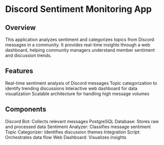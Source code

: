 # Discord Sentiment Monitoring App

## Overview
This application analyzes sentiment and categorizes topics from Discord messages in a community. It provides real-time insights through a web dashboard, helping community managers understand member sentiment and discussion trends.

## Features

Real-time sentiment analysis of Discord messages
Topic categorization to identify trending discussions
Interactive web dashboard for data visualization
Scalable architecture for handling high message volumes

## Components

Discord Bot: Collects relevant messages
PostgreSQL Database: Stores raw and processed data
Sentiment Analyzer: Classifies message sentiment
Topic Categorizer: Identifies discussion themes
Integration Script: Orchestrates data flow
Web Dashboard: Visualizes insights